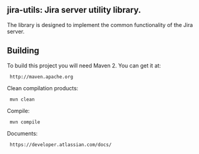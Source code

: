 
jira-utils: Jira server utility library.
----------------------------------------------------
 
The library is designed to implement the common functionality of the Jira server.

     
Building
--------
 
 To build this project you will need Maven 2. You can get it at:
 
     http://maven.apache.org

 Clean compilation products:
 
     mvn clean
     
 Compile:
 
     mvn compile

 Documents:

     https://developer.atlassian.com/docs/


 
